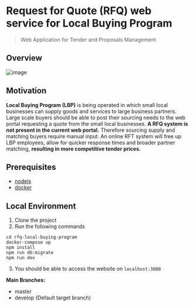 # Request for Quote (RFQ) web service for Local Buying Program
> Web Application for Tender and Proposals Management

## Overview
![image](https://user-images.githubusercontent.com/35501963/135051674-6cd2cc2e-1318-4503-8e67-bf630e9f5456.png)

## Motivation
**Local Buying Program (LBP)**  is being operated in which small local businesses can supply goods and services to large business partners. Large scale buyers should be able to post their sourcing needs to the web portal requesting a quote from the small local businesses. **A RFQ system is not present in the current web portal.** Therefore sourcing supply and matching buyers require manual input. An online RFT system will free up LBP employees, allow for quicker response times and broader partner matching, **resulting in more competitive tender prices.**

## Prerequisites

- [nodejs](https://nodejs.org/en/)
- [docker](https://www.docker.com/)

## Local Environment

1. Clone the project
2. Run the following commands

```
cd rfq-local-buying-program
docker-compose up
npm install
npm run db:migrate
npm run dev
```

3. You should be able to access the website on `localhost:3000`

**Main Branches:**

- master
- develop (Default target branch)
